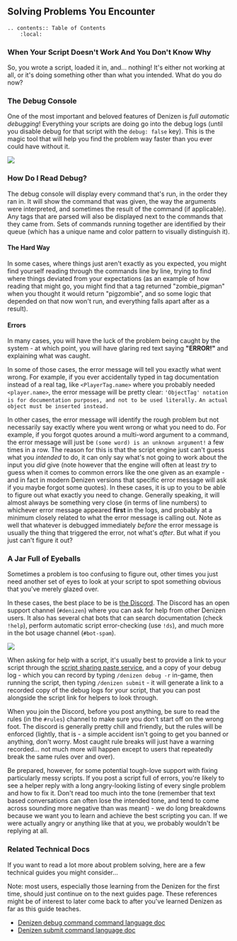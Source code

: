 Solving Problems You Encounter
------------------------------

```eval_rst
.. contents:: Table of Contents
    :local:
```

### When Your Script Doesn't Work And You Don't Know Why

So, you wrote a script, loaded it in, and... nothing! It's either not working at all, or it's doing something other than what you intended. What do you do now?

### The Debug Console

One of the most important and beloved features of Denizen is *full automatic debugging*! Everything your scripts are doing go into the debug logs <span class="parens">(until you disable debug for that script with the `debug: false` key)</span>. This is the magic tool that will help you find the problem way faster than you ever could have without it.

![](images/debugerror.png)

### How Do I Read Debug?

The debug console will display every command that's run, in the order they ran in. It will show the command that was given, the way the arguments were interpreted, and sometimes the result of the command <span class="parens">(if applicable)</span>. Any tags that are parsed will also be displayed next to the commands that they came from. Sets of commands running together are identified by their queue <span class="parens">(which has a unique name and color pattern to visually distinguish it)</span>.

#### The Hard Way

In some cases, where things just aren't exactly as you expected, you might find yourself reading through the commands line by line, trying to find where things deviated from your expectations <span class="parens">(as an example of how reading that might go, you might find that a tag returned "zombie_pigman" when you thought it would return "pigzombie", and so some logic that depended on that now won't run, and everything falls apart after as a result)</span>.

#### Errors

In many cases, you will have the luck of the problem being caught by the system - at which point, you will have glaring red text saying **"ERROR!"** and explaining what was caught.

In some of those cases, the error message will tell you exactly what went wrong. For example, if you ever accidentally typed in tag documentation instead of a real tag, like `<PlayerTag.name>` where you probably needed `<player.name>`, the error message will be pretty clear: `'ObjectTag' notation is for documentation purposes, and not to be used literally.` `An actual object must be inserted instead.`

In other cases, the error message will identify the rough problem but not necessarily say exactly where you went wrong or what you need to do. For example, if you forgot quotes around a multi-word argument to a command, the error message will just be `(some word) is an unknown argument!` a few times in a row. The reason for this is that the script engine just can't guess what you *intended* to do, it can only say what's not going to work about the input you *did* give <span class="parens">(note however that the engine will often at least *try* to guess when it comes to common errors like the one given as an example - and in fact in modern Denizen versions that specific error message will ask if you maybe forgot some quotes)</span>. In these cases, it is up to you to be able to figure out what exactly you need to change. Generally speaking, it will almost always be something very close <span class="parens">(in terms of line numbers)</span> to whichever error message appeared **first** in the logs, and probably at a minimum closely related to what the error message is calling out. Note as well that whatever is debugged immediately *before* the error message is usually the thing that triggered the error, not what's *after*. But what if you just can't figure it out?

### A Jar Full of Eyeballs

Sometimes a problem is too confusing to figure out, other times you just need another set of eyes to look at your script to spot something obvious that you've merely glazed over.

In these cases, the best place to be is [the Discord](https://discord.gg/Q6pZGSR). The Discord has an open support channel (`#denizen`) where you can ask for help from other Denizen users. It also has several chat bots that can search documentation (check `!help`), perform automatic script error-checking (use `!ds`), and much more in the bot usage channel (`#bot-spam`).

[![](images/thediscord.png)](https://discord.gg/Q6pZGSR)

When asking for help with a script, it's usually best to provide a link to your script through the [script sharing paste service](https://paste.denizenscript.com/), and a copy of your debug log - which you can record by typing `/denizen debug -r` in-game, then running the script, then typing `/denizen submit` - it will generate a link to a recorded copy of the debug logs for your script, that you can post alongside the script link for helpers to look through.

When you join the Discord, before you post anything, be sure to read the rules (in the `#rules`) channel to make sure you don't start off on the wrong foot. The discord is generally pretty chill and friendly, but the rules will be enforced <span class="parens">(lightly, that is - a simple accident isn't going to get you banned or anything, don't worry. Most caught rule breaks will just have a warning recorded... not much more will happen except to users that repeatedly break the same rules over and over)</span>.

Be prepared, however, for some potential tough-love support with fixing particularly messy scripts. If you post a script full of errors, you're likely to see a helper reply with a long angry-looking listing of every single problem and how to fix it. Don't read too much into the tone <span class="parens">(remember that text based conversations can often lose the intended tone, and tend to come across sounding more negative than was meant)</span> - we do long breakdowns because we want you to learn and achieve the best scripting you can. If we were actually angry or anything like that at you, we probably wouldn't be replying at all.

### Related Technical Docs

If you want to read a lot more about problem solving, here are a few technical guides you might consider...

Note: most users, especially those learning from the Denizen for the first time, should just continue on to the next guides page. These references might be of interest to later come back to after you've learned Denizen as far as this guide teaches.

- [Denizen debug command command language doc](https://meta.denizenscript.com/Docs/Languages/denizen%20debug%20command)
- [Denizen submit command language doc](https://meta.denizenscript.com/Docs/Languages/denizen%20submit%20command)
